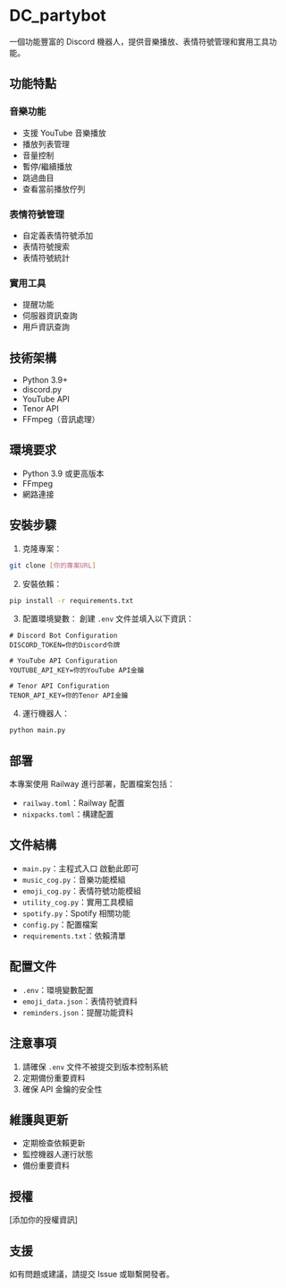 # DC_partybot

一個功能豐富的 Discord 機器人，提供音樂播放、表情符號管理和實用工具功能。

## 功能特點

### 音樂功能

- 支援 YouTube 音樂播放
- 播放列表管理
- 音量控制
- 暫停/繼續播放
- 跳過曲目
- 查看當前播放佇列

### 表情符號管理

- 自定義表情符號添加
- 表情符號搜索
- 表情符號統計

### 實用工具

- 提醒功能
- 伺服器資訊查詢
- 用戶資訊查詢

## 技術架構

- Python 3.9+
- discord.py
- YouTube API
- Tenor API
- FFmpeg（音訊處理）

## 環境要求

- Python 3.9 或更高版本
- FFmpeg
- 網路連接

## 安裝步驟

1. 克隆專案：

```bash
git clone [你的專案URL]
```

2. 安裝依賴：

```bash
pip install -r requirements.txt
```

3. 配置環境變數：
   創建 `.env` 文件並填入以下資訊：

```env
# Discord Bot Configuration
DISCORD_TOKEN=你的Discord令牌

# YouTube API Configuration
YOUTUBE_API_KEY=你的YouTube API金鑰

# Tenor API Configuration
TENOR_API_KEY=你的Tenor API金鑰
```

4. 運行機器人：

```bash
python main.py
```

## 部署

本專案使用 Railway 進行部署，配置檔案包括：

- `railway.toml`：Railway 配置
- `nixpacks.toml`：構建配置

## 文件結構

- `main.py`：主程式入口 啟動此即可
- `music_cog.py`：音樂功能模組
- `emoji_cog.py`：表情符號功能模組
- `utility_cog.py`：實用工具模組
- `spotify.py`：Spotify 相關功能
- `config.py`：配置檔案
- `requirements.txt`：依賴清單

## 配置文件

- `.env`：環境變數配置
- `emoji_data.json`：表情符號資料
- `reminders.json`：提醒功能資料

## 注意事項

1. 請確保 `.env` 文件不被提交到版本控制系統
2. 定期備份重要資料
3. 確保 API 金鑰的安全性

## 維護與更新

- 定期檢查依賴更新
- 監控機器人運行狀態
- 備份重要資料

## 授權

[添加你的授權資訊]

## 支援

如有問題或建議，請提交 Issue 或聯繫開發者。
